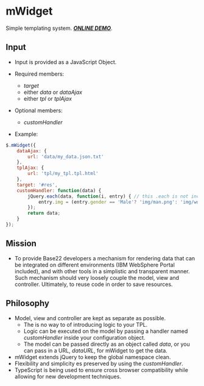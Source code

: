 # mWidget
Simple templating system. ***[ONLINE DEMO](http://miguelp.com/mWidget)***.

## Input
- Input is provided as a JavaScript Object.
- Required members:
	- _target_
	- either _data_ or _dataAjax_
	- either _tpl_ or _tplAjax_
- Optional members:
	- _customHandler_

- Example:
```javascript
$.mWidget({
	dataAjax: {
		url: 'data/my_data.json.txt'
	},
	tplAjax: {
		url: 'tpl/my_tpl.tpl.html'
	},
	target: '#res',
	customHandler: function(data) {
		jQuery.each(data, function(i, entry) { // this .each is not included in the mWidget function to keep things generic. We don´t know if the developer wants this or not, so if he/she wants it, he/she can add it.
			entry.img = (entry.gender == 'Male'? 'img/man.png': 'img/women.png');
		});
		return data;
	}
});
```

## Mission
- To provide Base22 developers a mechanism for rendering data that can be integrated on different environments (IBM WebSphere Portal included), and with other tools in a simplistic and transparent manner. Such mechanism should very loosely couple the model, view and controller. Ultimately, to reuse code in order to save resources.

## Philosophy
- Model, view and controller are kept as separate as possible.
	- The is no way to of introducing logic to your TPL.
	- Logic can be executed on the model by passing a handler named _customHandler_ inside your configuration object.
	- The model can be passed directly as an object called _data_, or you can pass in a URL, _dataURL_, for mWidget to get the data.
- mWidget extends jQuery to keep the global namespace clean.
- Flexibility and simplicity es preserved by using the _customHandler_.
- TypeScript is being used to ensure cross browser compatibility while allowing for new development techniques. 
